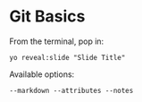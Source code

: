 
# Git Basics

From the terminal, pop in:

  ```yo reveal:slide "Slide Title"```

Available options:

 ```--markdown --attributes --notes```
